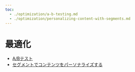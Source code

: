 ```yaml
---
toc:
  - ./optimization/a-b-testing.md
  - ./optimization/personalizing-content-with-segments.md
---
```

# 最適化

- [A/Bテスト](./optimization/a-b-testing.md)
- [セグメントでコンテンツをパーソナライズする](./optimization/personalizing-content-with-segments.md)
